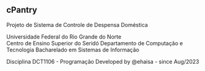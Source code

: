 ## cPantry

Projeto de Sistema de Controle de Despensa Doméstica

Universidade Federal do Rio Grande do Norte<br>
Centro de Ensino Superior do Seridó
Departamento de Computação e Tecnologia
Bacharelado em Sistemas de Informação

Disciplina DCT1106 - Programação
Developed by @ehaisa - since Aug/2023
